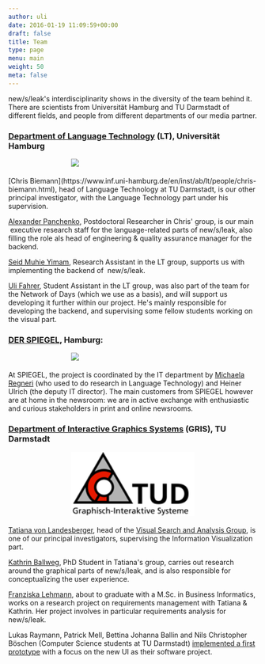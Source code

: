 ```yaml
---
author: uli
date: 2016-01-19 11:09:59+00:00
draft: false
title: Team
type: page
menu: main
weight: 50
meta: false
---
```


new/s/leak's interdisciplinarity shows in the diversity of the team behind it. There are scientists from Universität Hamburg and TU Darmstadt of different fields, and people from different departments of our media partner.

<style>
.marginauto {
    margin: 10px auto 20px;
    display: block;
}
</style>


### [Department of Language Technology](https://www.inf.uni-hamburg.de/en/inst/ab/lt.html) (LT), Universität Hamburg


<img class="special-img-class marginauto" src="https://www.inf.uni-hamburg.de/4653760/lt-logo-square-500x500-97574b16504b70e52d9033b91e1be7b4335f88ee.png" style="width:250px !important;" align="center"/>
[Chris Biemann](https://www.inf.uni-hamburg.de/en/inst/ab/lt/people/chris-biemann.html), head of Language Technology at TU Darmstadt, is our other principal investigator, with the Language Technology part under his supervision.

[Alexander Panchenko](https://www.inf.uni-hamburg.de/en/inst/ab/lt/people/alexander-panchenko.html), Postdoctoral Researcher in Chris' group, is our main  executive research staff for the language-related parts of new/s/leak, also filling the role als head of engineering & quality assurance manager for the backend.

[Seid Muhie Yimam](https://www.inf.uni-hamburg.de/en/inst/ab/lt/people/seid-muhie-yimam.html), Research Assistant in the LT group, supports us with implementing the backend of  new/s/leak.

[Uli Fahrer](http://uli-fahrer.de), Student Assistant in the LT group, was also part of the team for the Network of Days (which we use as a basis), and will support us developing it further within our project. He's mainly responsible for developing the backend, and supervising some fellow students working on the visual part.


### [DER SPIEGEL](http://www.spiegel.de), Hamburg:


<img class="special-img-class marginauto" src="http://assets.materialup.com/uploads/567bed13-8102-4061-9113-dc0164a3810d/preview.jpg" style="width:250px !important;"/>

At SPIEGEL, the project is coordinated by the IT department by [Michaela Regneri](http://www.coli.uni-saarland.de/~regneri/) (who used to do research in Language Technology) and Heiner Ulrich (the deputy IT director). The main customers from SPIEGEL however are at home in the newsroom: we are in active exchange with enthusiastic and curious stakeholders in print and online newsrooms.


### [Department of Interactive Graphics Systems](http://www.gris.informatik.tu-darmstadt.de) (GRIS), TU Darmstadt

<img class="special-img-class marginauto" src="/media/corporate_design/cd_grafiken/Gris_Logo_16_9b.png" style="width:250px !important;"/>

[Tatiana von Landesberger](http://www.gris.informatik.tu-darmstadt.de/~ttekusov/), head of the [Visual Search and Analysis Group](http://www.gris.tu-darmstadt.de/research/vissearch/index.en.htm), is one of our principal investigators, supervising the Information Visualization part.

[Kathrin Ballweg](http://www.gris.tu-darmstadt.de/home/members/ballweg/index.de.htm), PhD Student in Tatiana's group, carries out research around the graphical parts of new/s/leak, and is also responsible for conceptualizing the user experience.

[Franziska Lehmann](https://www.xing.com/profile/Franziska_Lehmann26), about to graduate with a M.Sc. in Business Informatics, works on a research project on requirements management with Tatiana & Kathrin. Her project involves in particular requirements analysis for new/s/leak.

Lukas Raymann, Patrick Mell, Bettina Johanna Ballin and Nils Christopher Böschen (Computer Science students at TU Darmstadt) [implemented a first prototype](http://newsleak.io/2016/01/25/science-data-journalsim-newsleak/) with a focus on the new UI as their software project.